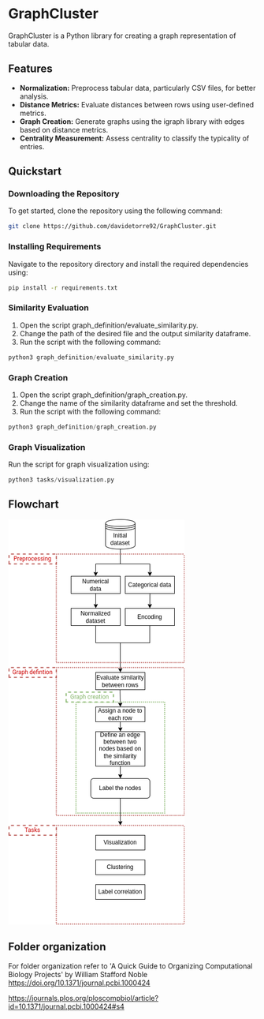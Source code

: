 # GraphCluster

GraphCluster is a Python library for creating a graph representation of tabular data.

## Features

- **Normalization:** Preprocess tabular data, particularly CSV files, for better analysis.
- **Distance Metrics:** Evaluate distances between rows using user-defined metrics.
- **Graph Creation:** Generate graphs using the igraph library with edges based on distance metrics.
- **Centrality Measurement:** Assess centrality to classify the typicality of entries.

## Quickstart

### Downloading the Repository

To get started, clone the repository using the following command:

```bash
git clone https://github.com/davidetorre92/GraphCluster.git
```
### Installing Requirements
Navigate to the repository directory and install the required dependencies using:
```bash
pip install -r requirements.txt
```

### Similarity Evaluation
1. Open the script graph_definition/evaluate_similarity.py.
2. Change the path of the desired file and the output similarity dataframe.
3. Run the script with the following command:

```python
python3 graph_definition/evaluate_similarity.py
```

### Graph Creation
1. Open the script graph_definition/graph_creation.py.
2. Change the name of the similarity dataframe and set the threshold.
3. Run the script with the following command:

```python
python3 graph_definition/graph_creation.py
```
### Graph Visualization
Run the script for graph visualization using:
```python
python3 tasks/visualization.py
```


## Flowchart
![plot](./GraphCluster.png)

## Folder organization
For folder organization refer to 'A Quick Guide to Organizing Computational Biology Projects' by William Stafford Noble
https://doi.org/10.1371/journal.pcbi.1000424

https://journals.plos.org/ploscompbiol/article?id=10.1371/journal.pcbi.1000424#s4
